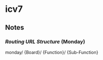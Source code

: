 # icv7

## **Notes**

### _Routing URL Structure_ (Monday)

monday/ {Board}/ {Function}/ {Sub-Function}


